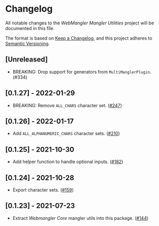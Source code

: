# Changelog

All notable changes to the _WebMangler Mangler Utilities_ project will be
documented in this file.

The format is based on [Keep a Changelog], and this project adheres to [Semantic
Versioning].

## [Unreleased]

- BREAKING: Drop support for generators from `MultiManglerPlugin`. (#334)

## [0.1.27] - 2022-01-29

- BREAKING: Remove `ALL_CHARS` character set. ([#247])

## [0.1.26] - 2022-01-17

- Add `ALL_ALPHANUMERIC_CHARS` character sets. ([#210])

## [0.1.25] - 2021-10-30

- Add helper function to handle optional inputs. ([#182])

## [0.1.24] - 2021-10-28

- Export character sets. ([#159])

## [0.1.23] - 2021-07-23

- Extract _Webmangler Core_ mangler utils into this package. ([#144])

[#144]: https://github.com/ericcornelissen/webmangler/pull/144
[#159]: https://github.com/ericcornelissen/webmangler/pull/159
[#182]: https://github.com/ericcornelissen/webmangler/pull/182
[#210]: https://github.com/ericcornelissen/webmangler/pull/210
[#247]: https://github.com/ericcornelissen/webmangler/pull/247
[#334]: https://github.com/ericcornelissen/webmangler/pull/334
[keep a changelog]: https://keepachangelog.com/en/1.0.0/ "Keep a CHANGELOG"
[semantic versioning]: https://semver.org/spec/v2.0.0.html "Semantic versioning"
